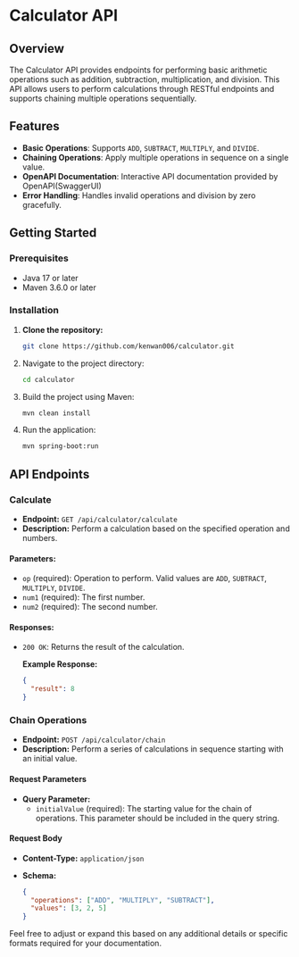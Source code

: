 # Calculator API

## Overview

The Calculator API provides endpoints for performing basic arithmetic operations such as addition, subtraction, multiplication, and division. This API allows users to perform calculations through RESTful endpoints and supports chaining multiple operations sequentially.

## Features

- **Basic Operations**: Supports `ADD`, `SUBTRACT`, `MULTIPLY`, and `DIVIDE`.
- **Chaining Operations**: Apply multiple operations in sequence on a single value.
- **OpenAPI Documentation**: Interactive API documentation provided by OpenAPI(SwaggerUI)
- **Error Handling**: Handles invalid operations and division by zero gracefully.

## Getting Started

### Prerequisites

- Java 17 or later
- Maven 3.6.0 or later

### Installation

1. **Clone the repository:**

   ```bash
   git clone https://github.com/kenwan006/calculator.git
   ```
2. Navigate to the project directory:
   ```bash
   cd calculator
   ```
3. Build the project using Maven:
   ```bash
   mvn clean install
   ```
4. Run the application:

   ```bash
   mvn spring-boot:run
   ```


## API Endpoints

### Calculate

- **Endpoint:** `GET /api/calculator/calculate`
- **Description:** Perform a calculation based on the specified operation and numbers.

#### Parameters:

- `op` (required): Operation to perform. Valid values are `ADD`, `SUBTRACT`, `MULTIPLY`, `DIVIDE`.
- `num1` (required): The first number.
- `num2` (required): The second number.

#### Responses:

- `200 OK`: Returns the result of the calculation.

  **Example Response:**

  ```json
  {
    "result": 8
  }
  ```


### Chain Operations

- **Endpoint:** `POST /api/calculator/chain`
- **Description:** Perform a series of calculations in sequence starting with an initial value.

#### Request Parameters

- **Query Parameter:**
  - `initialValue` (required): The starting value for the chain of operations. This parameter should be included in the query string.

#### Request Body

- **Content-Type:** `application/json`
- **Schema:**

  ```json
  {
    "operations": ["ADD", "MULTIPLY", "SUBTRACT"],
    "values": [3, 2, 5]
  }
  ```



Feel free to adjust or expand this based on any additional details or specific formats required for your documentation.

